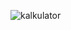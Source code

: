 ![kalkulator](https://user-images.githubusercontent.com/106230421/236493589-d13766c7-9734-4a2b-bf83-e938e0894f54.JPG)
